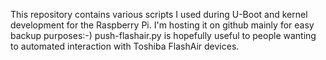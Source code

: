 This repository contains various scripts I used during U-Boot and kernel
development for the Raspberry Pi. I'm hosting it on github mainly for easy
backup purposes:-) push-flashair.py is hopefully useful to people wanting to
automated interaction with Toshiba FlashAir devices.
